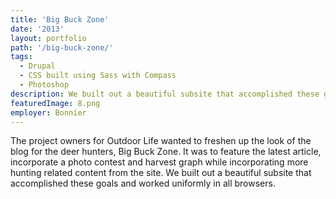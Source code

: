 ```yaml
---
title: 'Big Buck Zone'
date: '2013'
layout: portfolio
path: '/big-buck-zone/'
tags:
  - Drupal
  - CSS built using Sass with Compass
  - Photoshop
description: We built out a beautiful subsite that accomplished these goals and worked uniformly in all browsers.
featuredImage: 8.png
employer: Bonnier
---
```


The project owners for Outdoor Life wanted to freshen up the look of the blog for the deer hunters, Big Buck Zone. It was to feature the latest article, incorporate a photo contest and harvest graph while incorporating more hunting related content from the site. We built out a beautiful subsite that accomplished these goals and worked uniformly in all browsers.
